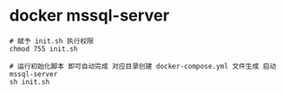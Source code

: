 # docker mssql-server
```shell script
# 赋予 init.sh 执行权限
chmod 755 init.sh

# 运行初始化脚本 即可自动完成 对应目录创建 docker-compose.yml 文件生成 启动 mssql-server 
sh init.sh

```